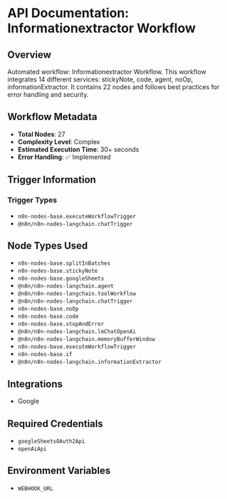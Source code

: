 # API Documentation: Informationextractor Workflow

## Overview
Automated workflow: Informationextractor Workflow. This workflow integrates 14 different services: stickyNote, code, agent, noOp, informationExtractor. It contains 22 nodes and follows best practices for error handling and security.

## Workflow Metadata
- **Total Nodes**: 27
- **Complexity Level**: Complex
- **Estimated Execution Time**: 30+ seconds
- **Error Handling**: ✅ Implemented

## Trigger Information
### Trigger Types
- `n8n-nodes-base.executeWorkflowTrigger`
- `@n8n/n8n-nodes-langchain.chatTrigger`

## Node Types Used
- `n8n-nodes-base.splitInBatches`
- `n8n-nodes-base.stickyNote`
- `n8n-nodes-base.googleSheets`
- `@n8n/n8n-nodes-langchain.agent`
- `@n8n/n8n-nodes-langchain.toolWorkflow`
- `@n8n/n8n-nodes-langchain.chatTrigger`
- `n8n-nodes-base.noOp`
- `n8n-nodes-base.code`
- `n8n-nodes-base.stopAndError`
- `@n8n/n8n-nodes-langchain.lmChatOpenAi`
- `@n8n/n8n-nodes-langchain.memoryBufferWindow`
- `n8n-nodes-base.executeWorkflowTrigger`
- `n8n-nodes-base.if`
- `@n8n/n8n-nodes-langchain.informationExtractor`

## Integrations
- Google

## Required Credentials
- `googleSheetsOAuth2Api`
- `openAiApi`

## Environment Variables
- `WEBHOOK_URL`
